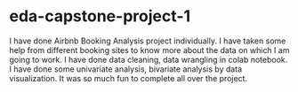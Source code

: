 # eda-capstone-project-1
I have done Airbnb Booking Analysis project individually. I have taken some help from different booking sites to know more about the data on which I am going to work.
I have done data cleaning, data wrangling in colab notebook.
I have done some univariate analysis, bivariate analysis by data visualization.
It was so much fun to complete all over the project.
